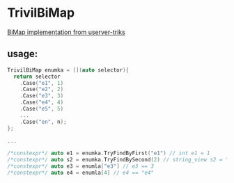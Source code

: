 # TrivilBiMap
[BiMap implementation from userver-triks](https://youtu.be/FcQC19CX-AY?t=1655)

## usage:
```c++
TrivilBiMap enumka = [](auto selector){
  return selector
    .Case("e1", 1)
    .Case("e2", 2)
    .Case("e3", 3)
    .Case("e4", 4)
    .Case("e5", 5)
    ...
    .Case("en", n);
};

...

/*constexpr*/ auto e1 = enumka.TryFindByFirst("e1") // int e1 = 1
/*constexpr*/ auto s2 = enumka.TryFindBySecond(2) // string_view s2 = "e2"
/*constexpr*/ auto e3 = enumla["e3"] // e3 == 3
/*constexpr*/ auto e4 = enumla[4] // e4 == "e4"
```
